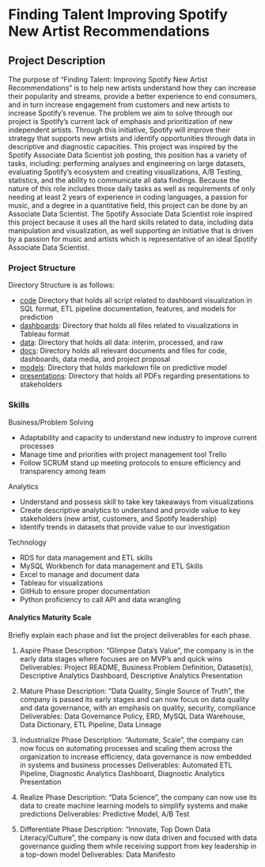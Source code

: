 # Finding Talent Improving Spotify New Artist Recommendations
## Project Description
The purpose of “Finding Talent: Improving Spotify New Artist Recommendations” is to help new artists understand how they can increase their popularity and streams, provide a better experience to end consumers, and in turn increase engagement from customers and new artists to increase Spotify’s revenue. The problem we aim to solve through our project is Spotify’s current lack of emphasis and prioritization of new independent artists. Through this initiative, Spotify will improve their strategy that supports new artists and identify opportunities through data in descriptive and diagnostic capacities. This project was inspired by the Spotify Associate Data Scientist job posting, this position has a variety of tasks, including: performing analyses and engineering on large datasets, evaluating Spotify’s ecosystem and creating visualizations, A/B Testing, statistics, and the ability to communicate all data findings. Because the nature of this role includes those daily tasks as well as requirements of only needing at least 2 years of experience in coding languages, a passion for music, and a degree in a quantitative field, this project can be done by an Associate Data Scientist. The Spotify Associate Data Scientist role inspired this project because it uses all the hard skills related to data, including data manipulation and visualization, as well supporting an initiative that is driven by a passion for music and artists which is representative of an ideal Spotify Associate Data Scientist.

### Project Structure
Directory Structure is as follows:
- [code](https://github.com/LMU-MSBA/Finding-Talent-Improving-Spotify-New-Artist-Recommendations/tree/main/code) Directory that holds all script related to dashboard visualization in SQL format, ETL pipeline documentation, features, and models for prediction
- [dashboards](https://github.com/LMU-MSBA/Finding-Talent-Improving-Spotify-New-Artist-Recommendations/tree/main/dashboards): Directory that holds all files related to visualizations in Tableau format
- [data](https://github.com/LMU-MSBA/Finding-Talent-Improving-Spotify-New-Artist-Recommendations/tree/main/data): Directory that holds all data: interim, processed, and raw
- [docs](https://github.com/LMU-MSBA/Finding-Talent-Improving-Spotify-New-Artist-Recommendations/tree/main/docs): Directory holds all relevant documents and files for code, dashboards, data media, and project proposal
- [models](https://github.com/LMU-MSBA/Finding-Talent-Improving-Spotify-New-Artist-Recommendations/tree/main/models): Directory that holds markdown file on predictive model
- [presentations](https://github.com/LMU-MSBA/Finding-Talent-Improving-Spotify-New-Artist-Recommendations/tree/main/presentations): Directory that holds all PDFs regarding presentations to stakeholders

### Skills
Business/Problem Solving
- Adaptability and capacity to understand new industry to improve current processes
- Manage time and priorities with project management tool Trello
- Follow SCRUM stand up meeting protocols to ensure efficiency and transparency among team

Analytics
- Understand and possess skill to take key takeaways from visualizations
- Create descriptive analytics to understand and provide value to key stakeholders (new artist, customers, and Spotify leadership)
- Identify trends in datasets that provide value to our investigation 

Technology
- RDS for data management and ETL skills
- MySQL Workbench for data management and ETL Skills
- Excel to manage and document data
- Tableau for visualizations
- GitHub to ensure proper documentation
- Python proficiency to call API and data wrangling

#### Analytics Maturity Scale
Briefly explain each phase and list the project deliverables for each phase.

1. Aspire
  Phase Description: “Glimpse Data’s Value”, the company is in the early data stages where focuses are on MVP’s and quick wins
  Deliverables: Project README, Business Problem Definition, Dataset(s), Descriptive Analytics Dashboard, Descriptive Analytics Presentation

2. Mature
  Phase Description: “Data Quality, Single Source of Truth”, the company is passed its early stages and can now focus on data quality and data governance, with an emphasis on quality, security, compliance
  Deliverables: Data Governance Policy, ERD, MySQL Data Warehouse, Data Dictionary, ETL Pipeline, Data Lineage

3. Industrialize
  Phase Description: “Automate, Scale”, the company can now focus on automating processes and scaling them across the organization to increase efficiency, data governance is now embedded in systems and business processes
  Deliverables: Automated ETL Pipeline, Diagnostic Analytics Dashboard, Diagnostic Analytics Presentation

4. Realize
  Phase Description: “Data Science”, the company can now use its data to create machine learning models to simplify systems and make predictions
  Deliverables: Predictive Model, A/B Test

6. Differentiate
  Phase Description: “Innovate, Top Down Data Literacy/Culture”, the company is now data driven and focused with data governance guiding them while receiving support from key leadership in a top-down model
  Deliverables: Data Manifesto
